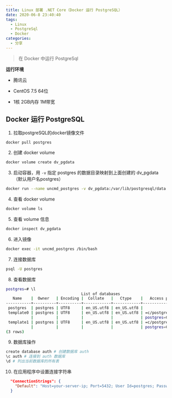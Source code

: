 ```yaml
---
title: Linux 部署 .NET Core（Docker 运行 PostgreSQL）
date: 2020-06-8 23:40:40
tags:
  - Linux
  - PostgreSql
  - Docker
categories:
  - 分享
---
```


> 在 Docker 中运行 PostgreSql

**运行环境**

* 腾讯云

* CentOS 7.5 64位

* 1核 2GB内存 1M带宽

<!-- more -->

## Docker 运行 PostgreSQL

1. 拉取postgreSQL的docker镜像文件

```bash
docker pull postgres
```

2. 创建 docker volume

```bash
docker volume create dv_pgdata
```

3. 启动容器，用 `-v` 指定 postgres 的数据目录映射到上面创建的 dv_pgdata（默认用户名postgres）

```bash
docker run --name uncmd_postgres -v dv_pgdata:/var/lib/postgresql/data -e POSTGRES_PASSWORD=xxxxxx -p 5432:5432 -d postgres:latest
```

4. 查看 docker volume

```bash
docker volume ls
```

5. 查看 volume 信息

```bash
docker inspect dv_pgdata
```

6. 进入镜像

```bash
docker exec -it uncmd_postgres /bin/bash
```

7. 连接数据库

```bash
psql -U postgres
```

8. 查看数据库

```bash
postgres=# \l
                                 List of databases
   Name    |  Owner   | Encoding |  Collate   |   Ctype    |   Access privileges   
-----------+----------+----------+------------+------------+-----------------------
 postgres  | postgres | UTF8     | en_US.utf8 | en_US.utf8 | 
 template0 | postgres | UTF8     | en_US.utf8 | en_US.utf8 | =c/postgres          +
           |          |          |            |            | postgres=CTc/postgres
 template1 | postgres | UTF8     | en_US.utf8 | en_US.utf8 | =c/postgres          +
           |          |          |            |            | postgres=CTc/postgres
(3 rows)
```

9. 数据库操作

```bash
create database auth # 创建数据库 auth
\c auth # 连接到 auth 数据库
\d # 列出当前数据库的所有表
```

10. 在应用程序中设置连接字符串

```json
  "ConnectionStrings": {
    "Default": "Host=your-server-ip; Port=5432; User Id=postgres; Password=xxxxxx; Database=auth;"
  }
```